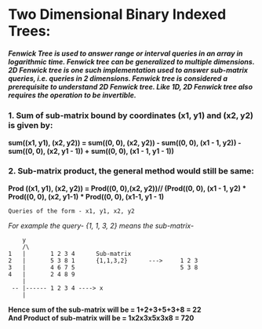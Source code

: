 # Two Dimensional Binary Indexed Trees:

##### Fenwick Tree is used to answer range or interval queries in an array in logarithmic time. Fenwick tree can be generalized to multiple dimensions. 2D Fenwick tree is one such implementation used to answer sub-matrix queries, i.e. queries in 2 dimensions. Fenwick tree is considered a prerequisite to understand 2D Fenwick tree. Like 1D, 2D Fenwick tree also requires the operation to be invertible.

### 1. Sum of sub-matrix bound by coordinates (x1, y1) and (x2, y2) is given by:

**sum((x1, y1), (x2, y2)) = sum((0, 0), (x2, y2)) - sum((0, 0), (x1 - 1, y2)) - sum((0, 0), (x2, y1 - 1)) + sum((0, 0), (x1 - 1, y1 - 1))**

### 2. Sub-matrix product, the general method would still be same:


**Prod ((x1, y1), (x2, y2)) = Prod((0, 0),(x2, y2))// (Prod((0, 0), (x1 - 1, y2) * Prod((0, 0), (x2, y1-1) * Prod((0, 0), (x1-1, y1 - 1)**

`Queries of the form - x1, y1, x2, y2 `

_For example the query- {1, 1, 3, 2} means the sub-matrix-_ 

        y 
        /\ 
    1   |       1 2 3 4      Sub-matrix       
    2   |       5 3 8 1      {1,1,3,2}      --->     1 2 3 
    3   |       4 6 7 5                              5 3 8 
    4   |       2 4 8 9 
        | 
     -- |------ 1 2 3 4 ----> x 
        | 



**Hence sum of the sub-matrix will be = 1+2+3+5+3+8 =  22**  
**And Product of sub-matrix will be  = 1x2x3x5x3x8 =  720**
    